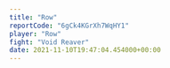 ```yaml
---
title: "Row"
reportCode: "6gCk4KGrXh7WqHY1"
player: "Row"
fight: "Void Reaver"
date: 2021-11-10T19:47:04.454000+00:00
---
```

